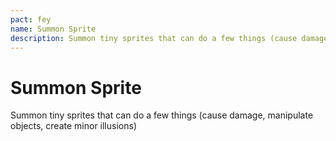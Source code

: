 ```yaml
---
pact: fey
name: Summon Sprite
description: Summon tiny sprites that can do a few things (cause damage, manipulate objects, create minor illusions)
---
```


# Summon Sprite

Summon tiny sprites that can do a few things (cause damage, manipulate objects, create minor illusions)
